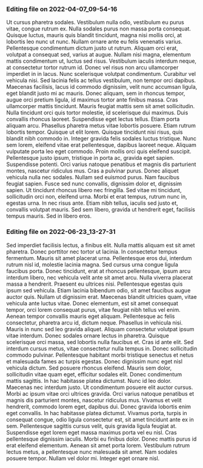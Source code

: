 

### Editing file on 2022-04-07_09-54-16

Ut cursus pharetra sodales. Vestibulum nulla odio, vestibulum eu purus vitae, congue rutrum ex. Nulla sodales purus non massa porta consequat. Quisque luctus, mauris quis blandit tincidunt, magna nisi mollis orci, at lobortis leo nunc ut nunc. Nullam ornare ante eu felis venenatis varius. Pellentesque condimentum dictum justo ut rutrum. Aliquam orci erat, volutpat a consequat sed, varius at augue. Nullam nisi magna, elementum mattis condimentum ut, luctus sed risus. Vestibulum iaculis interdum neque, at consectetur tortor rutrum id. Donec vel risus non arcu ullamcorper imperdiet in in lacus. Nunc scelerisque volutpat condimentum. Curabitur vel vehicula nisi. Sed lacinia felis ac tellus vestibulum, non tempor orci dapibus. Maecenas facilisis, lacus id commodo dignissim, velit nunc accumsan ligula, eget blandit justo mi ac mauris.
Donec aliquam, sem in rhoncus tempor, augue orci pretium ligula, id maximus tortor ante finibus massa. Cras ullamcorper mattis tincidunt. Mauris feugiat mattis sem sit amet sollicitudin. Nulla tincidunt orci quis tortor molestie, id scelerisque dui maximus. Duis convallis rhoncus laoreet. Suspendisse eget lectus tellus. Etiam porta aliquam arcu. Phasellus pharetra metus vitae lobortis posuere.
Etiam rutrum lobortis tempor. Quisque ut elit lorem. Quisque tincidunt nisi risus, quis blandit nibh commodo in. Integer gravida felis sodales luctus tristique. Nunc sem lorem, eleifend vitae erat pellentesque, dapibus laoreet neque. Aliquam vulputate porta leo eget commodo. Proin mollis orci quis eleifend suscipit. Pellentesque justo ipsum, tristique in porta ac, gravida eget sapien. Suspendisse potenti. Orci varius natoque penatibus et magnis dis parturient montes, nascetur ridiculus mus. Cras a pulvinar purus.
Donec aliquet vehicula nulla nec sodales. Nullam sed euismod purus. Nam faucibus feugiat sapien. Fusce sed nunc convallis, dignissim dolor et, dignissim sapien. Ut tincidunt rhoncus libero nec fringilla. Sed vitae mi tincidunt, sollicitudin orci non, eleifend urna. Morbi et erat tempus, rutrum nunc in, egestas urna. In nec risus ante. Etiam nibh tellus, iaculis sed justo et, convallis volutpat mauris. Sed sem libero, gravida ut hendrerit eget, facilisis tempus mauris. Sed in libero eros.




### Editing file on 2022-06-23_13-27-31

Sed imperdiet facilisis lectus, a finibus elit. Nulla mattis aliquam est sit amet pharetra. Donec porttitor nec tortor ut lacinia. In consectetur tempus fermentum. Mauris sit amet placerat urna. Pellentesque eros dui, interdum rutrum nisl id, molestie lacinia magna. Sed cursus urna congue ligula faucibus porta. Donec tincidunt, erat at rhoncus pellentesque, ipsum arcu interdum libero, nec vehicula velit ante sit amet arcu. Nulla viverra placerat massa a hendrerit. Praesent eu ultrices nisi.
Pellentesque egestas quis ipsum sed vehicula. Etiam lacinia bibendum odio, sit amet faucibus augue auctor quis. Nullam ut dignissim erat. Maecenas blandit ultricies quam, vitae vehicula ante luctus vitae. Donec elementum, est sit amet consequat tempor, orci lorem consequat purus, vitae feugiat nibh tellus vel enim. Aenean tempor convallis mauris eget aliquam. Pellentesque ac felis consectetur, pharetra arcu id, dictum neque. Phasellus in vehicula nisi. Mauris in nunc sed leo gravida aliquet. Aliquam consectetur volutpat ipsum vitae interdum. Donec sodales ornare lectus in pharetra. Quisque scelerisque orci massa, sed lobortis nulla faucibus et. Cras id ante elit. Sed interdum cursus metus, vitae consectetur nulla tempus in. Donec sollicitudin commodo pulvinar.
Pellentesque habitant morbi tristique senectus et netus et malesuada fames ac turpis egestas. Donec dignissim nunc eget nisl vehicula dictum. Sed posuere rhoncus eleifend. Mauris sem dolor, sollicitudin vitae quam eget, efficitur sodales elit. Donec condimentum mattis sagittis. In hac habitasse platea dictumst. Nunc id leo dolor. Maecenas nec interdum justo. Ut condimentum posuere elit auctor cursus. Morbi ac ipsum vitae orci ultrices gravida. Orci varius natoque penatibus et magnis dis parturient montes, nascetur ridiculus mus. Vivamus et velit hendrerit, commodo lorem eget, dapibus dui. Donec gravida lobortis enim eget convallis. In hac habitasse platea dictumst.
Vivamus porta, turpis in consequat congue, odio ligula consectetur est, sit amet tincidunt ante ex in sem. Pellentesque sagittis cursus velit, quis gravida ligula feugiat at. Suspendisse eget lorem eget massa maximus porta vel eu nisl. Cras pellentesque dignissim iaculis. Morbi eu finibus dolor. Donec mattis purus id erat eleifend elementum. Aenean sit amet porta lorem. Vestibulum rutrum lectus metus, a pellentesque nunc malesuada sit amet. Nam sodales posuere tempor. Nullam vel dolor mi. Integer eget ornare nisl.


